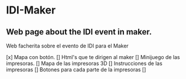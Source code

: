 # IDI-Maker
Web page about the IDI event in maker.
--------------------------------------
Web facherita sobre el evento de IDI para el Maker

[x] Mapa con botón.
[] Html's que te dirigen al maker
[] Minijuego de las impresoras.
[] Mapa de las impresoras 3D
[] Instrucciones de las impresoras 
[] Botones para cada parte de la impresoras 
[] 
